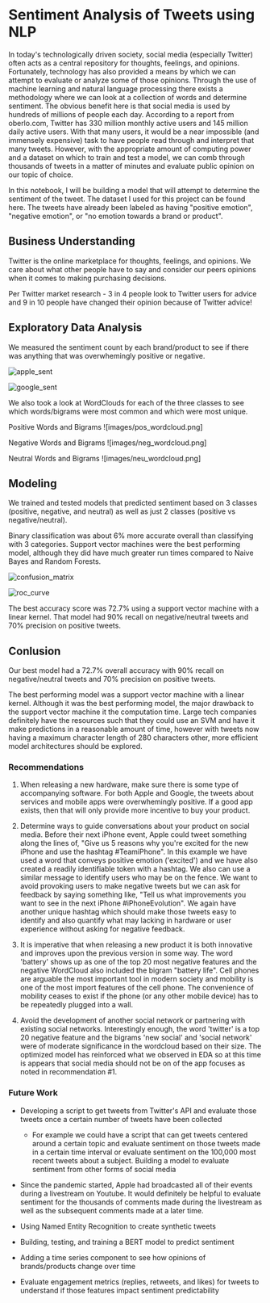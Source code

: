 # Sentiment Analysis of Tweets using NLP

In today's technologically driven society, social media (especially Twitter) often acts as a central repository for thoughts, feelings, and opinions. Fortunately, technology has also provided a means by which we can attempt to evaluate or analyze some of those opinions. Through the use of machine learning and natural language processing there exists a methodology where we can look at a collection of words and determine sentiment. The obvious benefit here is that social media is used by hundreds of millions of people each day. According to a report from oberlo.com, Twitter has 330 million monthly active users and 145 million daily active users. With that many users, it would be a near impossible (and immensely expensive) task to have people read through and interpret that many tweets. However, with the appropriate amount of computing power and a dataset on which to train and test a model, we can comb through thousands of tweets in a matter of minutes and evaluate public opinion on our topic of choice.

In this notebook, I will be building a model that will attempt to determine the sentiment of the tweet. The dataset I used for this project can be found here. The tweets have already been labeled as having "positive emotion", "negative emotion", or "no emotion towards a brand or product".

## Business Understanding
Twitter is the online marketplace for thoughts, feelings, and opinions. We care about what other people have to say and consider our peers opinions when it comes to making purchasing decisions.

Per Twitter market research - 3 in 4 people look to Twitter users for advice and 9 in 10 people have changed their opinion because of Twitter advice!

## Exploratory Data Analysis

We measured the sentiment count by each brand/product to see if there was anything that was overwhemingly positive or negative.

![apple_sent](images/apple_sentiment_count.png)

![google_sent](images/google_sentiment_count.png)

We also took a look at WordClouds for each of the three classes to see which words/bigrams were most common and which were most unique.

Positive Words and Bigrams
![images/pos_wordcloud.png]

Negative Words and Bigrams
![images/neg_wordcloud.png]

Neutral Words and Bigrams
![images/neu_wordcloud.png]



## Modeling

We trained and tested models that predicted sentiment based on 3 classes (positive, negative, and neutral) as well as just 2 classes (positive vs negative/neutral).

Binary classification was about 6% more accurate overall than classifying with 3 categories. Support vector machines were the best performing model, although they did have much greater run times compared to Naive Bayes and Random Forests. 

![confusion_matrix](images/linear_svc_confusion_matrix.png)

![roc_curve](images/roc_curve.png)

The best accuracy score was 72.7% using a support vector machine with a linear kernel. That model had 90% recall on negative/neutral tweets and 70% precision on positive tweets.

## Conlusion

Our best model had a 72.7% overall accuracy with 90% recall on negative/neutral tweets and 70% precision on positive tweets.

The best performing model was a support vector machine with a linear kernel. Although it was the best performing model, the major drawback to the support vector machine it the computation time. Large tech companies definitely have the resources such that they could use an SVM and have it make predictions in a reasonable amount of time, however with tweets now having a maximum character length of 280 characters other, more efficient model architectures should be explored.

### Recommendations

1. When releasing a new hardware, make sure there is some type of accompanying software. For both Apple and Google, the tweets about services and mobile apps were overwhemingly positive. If a good app exists, then that will only provide more incentive to buy your product.

2. Determine ways to guide conversations about your product on social media. Before their next iPhone event, Apple could tweet something along the lines of, "Give us 5 reasons why you're excited for the new iPhone and use the hashtag #TeamiPhone". In this example we have used a word that conveys positive emotion ('excited') and we have also created a readily identifiable token with a hashtag. We also can use a similar message to identify users who may be on the fence. We want to avoid provoking users to make negative tweets but we can ask for feedback by saying something like, "Tell us what improvements you want to see in the next iPhone #iPhoneEvolution". We again have another unique hashtag which should make those tweets easy to identify and also quantify what may lacking in hardware or user experience without asking for negative feedback.

3. It is imperative that when releasing a new product it is both innovative and improves upon the previous version in some way. The word 'battery' shows up as one of the top 20 most negative features and the negative WordCloud also included the bigram "battery life". Cell phones are arguable the most important tool in modern society and mobility is one of the most import features of the cell phone. The convenience of mobility ceases to exist if the phone (or any other mobile device) has to be repeatedly plugged into a wall.

4. Avoid the development of another social network or partnering with existing social networks. Interestingly enough, the word 'twitter' is a top 20 negative feature and the bigrams 'new social' and 'social network' were of moderate significance in the wordcloud based on their size. The optimized model has reinforced what we observed in EDA so at this time is appears that social media should not be on of the app focuses as noted in recommendation #1.

### Future Work

- Developing a script to get tweets from Twitter's API and evaluate those tweets once a certain number of tweets have been collected
  - For example we could have a script that can get tweets centered around a certain topic and evaluate sentiment on those tweets made in a certain time interval or evaluate sentiment on the 100,000 most recent tweets about a subject.
Building a model to evaluate sentiment from other forms of social media

 - Since the pandemic started, Apple had broadcasted all of their events during a livestream on Youtube. It would definitely be helpful to evaluate sentiment for the thousands of comments made during the livestream as well as the subsequent comments made at a later time.

 - Using Named Entity Recognition to create synthetic tweets

 - Building, testing, and training a BERT model to predict sentiment

 - Adding a time series component to see how opinions of brands/products change over time

 - Evaluate engagement metrics (replies, retweets, and likes) for tweets to understand if those features impact sentiment predictability
